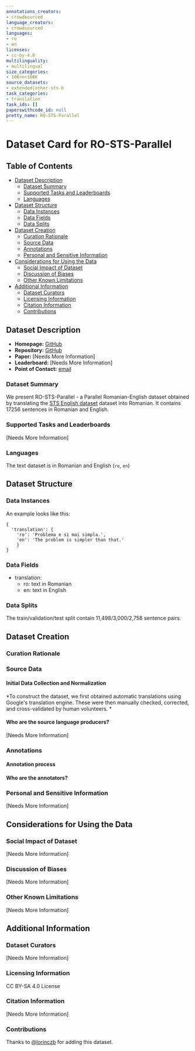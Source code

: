 ```yaml
---
annotations_creators:
- crowdsourced
language_creators:
- crowdsourced
languages:
- ro
- en
licenses:
- cc-by-4.0
multilinguality:
- multilingual
size_categories:
- 10K<n<100K
source_datasets:
- extended|other-sts-b
task_categories:
- translation
task_ids: []
paperswithcode_id: null
pretty_name: RO-STS-Parallel
---
```


# Dataset Card for RO-STS-Parallel

## Table of Contents
- [Dataset Description](#dataset-description)
  - [Dataset Summary](#dataset-summary)
  - [Supported Tasks and Leaderboards](#supported-tasks-and-leaderboards)
  - [Languages](#languages)
- [Dataset Structure](#dataset-structure)
  - [Data Instances](#data-instances)
  - [Data Fields](#data-fields)
  - [Data Splits](#data-splits)
- [Dataset Creation](#dataset-creation)
  - [Curation Rationale](#curation-rationale)
  - [Source Data](#source-data)
  - [Annotations](#annotations)
  - [Personal and Sensitive Information](#personal-and-sensitive-information)
- [Considerations for Using the Data](#considerations-for-using-the-data)
  - [Social Impact of Dataset](#social-impact-of-dataset)
  - [Discussion of Biases](#discussion-of-biases)
  - [Other Known Limitations](#other-known-limitations)
- [Additional Information](#additional-information)
  - [Dataset Curators](#dataset-curators)
  - [Licensing Information](#licensing-information)
  - [Citation Information](#citation-information)
  - [Contributions](#contributions)

## Dataset Description

- **Homepage:** [GitHub](https://github.com/dumitrescustefan/RO-STS)
- **Repository:** [GitHub](https://github.com/dumitrescustefan/RO-STS)
- **Paper:** [Needs More Information]
- **Leaderboard:** [Needs More Information]
- **Point of Contact:** [email](dumitrescu.stefan@gmail.com)

### Dataset Summary

We present RO-STS-Parallel - a Parallel Romanian-English dataset obtained by translating the [STS English dataset](https://ixa2.si.ehu.eus/stswiki/index.php/STSbenchmark) dataset into Romanian. It contains 17256 sentences in Romanian and English.

### Supported Tasks and Leaderboards

[Needs More Information]

### Languages

The text dataset is in Romanian and English (`ro`, `en`)

## Dataset Structure

### Data Instances

An example looks like this:

```
{
  'translation': {
    'ro': 'Problema e si mai simpla.',
    'en': 'The problem is simpler than that.'
    }
}
```

### Data Fields

- translation:
  - ro: text in Romanian
  - en: text in English

### Data Splits

The train/validation/test split contain 11,498/3,000/2,758 sentence pairs.

## Dataset Creation

### Curation Rationale

### Source Data

#### Initial Data Collection and Normalization

*To construct the dataset, we first obtained automatic translations using Google's translation engine. These were then manually checked, corrected, and cross-validated by human volunteers. *

#### Who are the source language producers?

[Needs More Information]

### Annotations

#### Annotation process

#### Who are the annotators?

### Personal and Sensitive Information

[Needs More Information]

## Considerations for Using the Data

### Social Impact of Dataset

[Needs More Information]

### Discussion of Biases

[Needs More Information]

### Other Known Limitations

[Needs More Information]

## Additional Information

### Dataset Curators

[Needs More Information]

### Licensing Information

CC BY-SA 4.0 License

### Citation Information

[Needs More Information]

### Contributions

Thanks to [@lorinczb](https://github.com/lorinczb) for adding this dataset.
